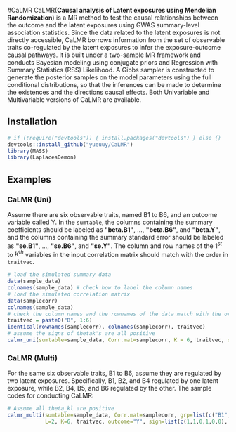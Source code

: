 #CaLMR
CaLMR(**Causal analysis of Latent exposures using Mendelian Randomization**) is a MR method to test the causal relationships between the outcome and the latent exposures using GWAS summary-level association statistics. Since the data related to the latent exposures is not directly accessible, CaLMR borrows information from the set of observable traits co-regulated by the latent exposures to infer the exposure-outcome causal pathways. It is built under a two-sample MR framework and conducts Bayesian modeling using conjugate priors and Regression with Summary Statistics (RSS) Likelihood. A Gibbs sampler is constructed to generate the posterior samples on the model parameters using the full conditional distributions, so that the inferences can be made to determine the existences and the directions causal effects. Both Univariable and Multivariable versions of CaLMR are available.
## Installation
``` R
# if (!require("devtools")) { install.packages("devtools") } else {}
devtools::install_github("yueuuy/CaLMR")
library(MASS)
library(LaplacesDemon)
```

## Examples
### CaLMR (Uni)
Assume there are six observable traits, named B1 to B6, and an outcome variable called Y. In the ``sumtable``, the columns containing the summary coefficients should be labeled as **"beta.B1"**, \..., **"beta.B6"**, and **"beta.Y"**, and the columns containing the summary standard error should be labeled as **"se.B1"**, \..., **"se.B6"**, and **"se.Y"**. The column and row names of the $1^{st}$ to $K^{th}$ variables in the input correlation matrix should match with the order in ``traitvec``.
``` R
# load the simulated summary data 
data(sample_data)
colnames(sample_data) # check how to label the column names
# load the simulated correlation matrix
data(samplecorr)
colnames(sample_data)
# check the column names and the rownames of the data match with the orders in traitvec
traitvec = paste0("B", 1:6)
identical(rownames(samplecorr), colnames(samplecorr), traitvec)
# assume the signs of thetak's are all positive
calmr_uni(sumtable=sample_data, Corr.mat=samplecorr, K = 6, traitvec, outcome="Y", sign=rep(1,K), T, burnin)
```

### CaLMR (Multi)
For the same six observable traits, B1 to B6, assume they are regulated by two latent exposures. Specifically, B1, B2, and B4 regulated by one latent exposure, while B2, B4, B5, and B6 regulated by the other. The sample codes for conducting CaLMR: 
``` R
# Assume all theta_kl are positive
calmr_multi(sumtable=sample_data, Corr.mat=samplecorr, grp=list(c("B1", "B2", "B4"), c("B2", "B4", "B5", "B6")),
            L=2, K=6, traitvec, outcome="Y", sign=list(c(1,1,0,1,0,0), c(0,1,0,1,1,1)), T, burnin)
